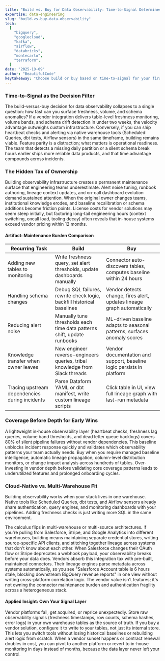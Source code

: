 ```yaml
---
title: "Build vs. Buy for Data Observability: Time-to-Signal Determines ROI"
expertise: data-engineering
slug: "build-vs-buy-data-observability"
tech:
  [
    "bigquery",
    "googlecloud",
    "kafka",
    "airflow",
    "databricks",
    "montecarlo",
    "terraform",
  ]
date: "2025-10-09"
author: "BeautifulCode"
keytakeaway: "Choose build or buy based on time-to-signal for your first critical alerts, not feature completeness, and always own the raw observability data layer to retain optionability as your pipeline architecture evolves."
---
```


### Time-to-Signal as the Decision Filter

The build-versus-buy decision for data observability collapses to a single question: how fast can you surface freshness, volume, and schema anomalies? If a vendor integration delivers table-level freshness monitoring, volume bands, and schema drift detection in under two weeks, the velocity advantage outweighs custom infrastructure. Conversely, if you can ship heartbeat checks and alerting via native warehouse tools (Scheduled Queries, dbt tests, Airflow sensors) in the same timeframe, building remains viable. Feature parity is a distraction; what matters is operational readiness. The team that detects a missing daily partition or a silent schema break hours earlier ships more reliable data products, and that time advantage compounds across incidents.

### The Hidden Tax of Ownership

Building observability infrastructure creates a permanent maintenance surface that engineering teams underestimate. Alert noise tuning, runbook authoring, lineage context updates, and on-call dashboard evolution demand sustained attention. When the original owner changes teams, institutional knowledge erodes, and baseline recalibration or schema additions become friction points. License costs for vendor solutions may seem steep initially, but factoring long-tail engineering hours (context switching, oncall load, tooling decay) often reveals that in-house systems exceed vendor pricing within 12 months.

#### Artifact: Maintenance Burden Comparison

| **Recurring Task**                             | **Build**                                                                   | **Buy**                                                                 |
| ---------------------------------------------- | --------------------------------------------------------------------------- | ----------------------------------------------------------------------- |
| Adding new tables to monitoring                | Write freshness query, set alert thresholds, update dashboards manually     | Connector auto-discovers tables, computes baseline within 24 hours      |
| Handling schema changes                        | Debug SQL failures, rewrite check logic, backfill historical baselines      | Vendor detects change, fires alert, updates lineage graph automatically |
| Reducing alert noise                           | Manually tune thresholds each time data patterns shift, update runbooks     | ML-driven baseline adapts to seasonal patterns, surfaces anomaly scores |
| Knowledge transfer when owner leaves           | New engineer reverse-engineers queries, tribal knowledge from Slack threads | Vendor documentation and support, baseline logic persists in platform   |
| Tracing upstream dependencies during incidents | Parse Dataform YAML or dbt manifest, write custom lineage scripts           | Click table in UI, view full lineage graph with last-run metadata       |

### Coverage Before Depth for Early Wins

A lightweight in-house observability layer (heartbeat checks, freshness lag queries, volume band thresholds, and dead letter queue backlogs) covers 80% of silent pipeline failures without vendor dependencies. This baseline unblocks incident response quickly and validates which observability patterns your team actually needs. Buy when you require managed baseline intelligence, automatic lineage propagation, column-level distribution monitors, or change impact analysis across hundreds of tables. Over-investing in vendor depth before validating core coverage patterns leads to underutilized features and prolonged onboarding cycles.

### Cloud-Native vs. Multi-Warehouse Fit

Building observability works when your stack lives in one warehouse. Native tools like Scheduled Queries, dbt tests, and Airflow sensors already share authentication, query engines, and monitoring dashboards with your pipelines. Adding freshness checks is just writing more SQL in the same environment.

The calculus flips in multi-warehouse or multi-source architectures. If you're pulling from Salesforce, Stripe, and Google Analytics into different warehouses, building means maintaining separate credential stores, writing source-specific API clients, and stitching together lineage across systems that don't know about each other. When Salesforce changes their OAuth flow or Stripe deprecates a webhook payload, your observability breaks before your data does. Vendors absorb this integration tax with pre-built, maintained connectors. Their lineage engines parse metadata across systems automatically, so you see "Salesforce Account table is 6 hours stale, blocking downstream BigQuery revenue reports" in one view without writing cross-platform correlation logic. The vendor value isn't features; it's not owning the connector maintenance burden and authentication fragility across a heterogeneous stack.

#### Applied Insight: Own Your Signal Layer

Vendor platforms fail, get acquired, or reprice unexpectedly. Store raw observability signals (freshness timestamps, row counts, schema hashes, error logs) in your own warehouse tables as the source of truth. If you buy a vendor solution, configure it to write to your tables, not just its internal store. This lets you switch tools without losing historical baselines or rebuilding alert logic from scratch. When a vendor sunset happens or contract renewal doubles in cost, you can pivot to another platform or revert to in-house monitoring in days instead of months, because the data layer never left your control.
